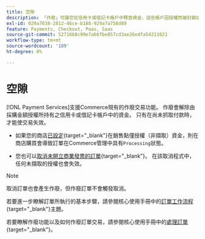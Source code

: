 ```yaml
---
title: 空隙
description: 「作廢」可讓您從信用卡或借記卡帳戶中釋放資金，這些帳戶因授權而被封鎖或保留，以支付購買金額。
exl-id: 029a7038-2812-46ce-b188-929a7a758d89
feature: Payments, Checkout, Paas, Saas
source-git-commit: 5271668c99e7a66fbe857cd3ae26edfa54211621
workflow-type: tm+mt
source-wordcount: '189'
ht-degree: 0%

---
```


# 空隙

[!DNL Payment Services]支援Commerce現有的作廢交易功能。 作廢會解除由採購金額授權所持有之信用卡或借記卡帳戶中的資金。 只有在尚未抓取付款時，才能使交易失效。

* 如果您的商店[已設定](https://experienceleague.adobe.com/zh-hant/docs/commerce-admin/config/sales/payment-methods/payment-methods#payment-actions){target="_blank"}在銷售點僅授權（非擷取）資金，則在商店購買會導致訂單在Commerce管理中具有`Processing`狀態。

* 您也可以[取消未開立商業發票的訂單](https://experienceleague.adobe.com/zh-hant/docs/commerce-admin/stores-sales/point-of-purchase/assist/customer-account-create-order){target="_blank"}。 在該取消程式中，任何未擷取的授權也會失效。

>[!NOTE]
>
>取消訂單也會產生作廢，但作廢訂單不會觸發取消。

若要進一步瞭解訂單所執行的基本步驟，請參閱核心使用手冊中的[訂單工作流程](https://experienceleague.adobe.com/zh-hant/docs/commerce-admin/stores-sales/order-management/orders/order-processing){target="_blank"}主題。

若要瞭解作廢功能以及如何作廢訂單交易，請參閱核心使用手冊中的[處理訂單](https://experienceleague.adobe.com/zh-hant/docs/commerce-admin/stores-sales/order-management/orders/order-processing#process-an-order){target="_blank"}。
